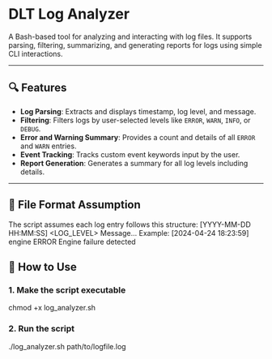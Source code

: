 # DLT Log Analyzer

A Bash-based tool for analyzing and interacting with log files. It supports parsing, filtering, summarizing, and generating reports for logs using simple CLI interactions.

---

## 🔍 Features

- **Log Parsing**: Extracts and displays timestamp, log level, and message.
- **Filtering**: Filters logs by user-selected levels like `ERROR`, `WARN`, `INFO`, or `DEBUG`.
- **Error and Warning Summary**: Provides a count and details of all `ERROR` and `WARN` entries.
- **Event Tracking**: Tracks custom event keywords input by the user.
- **Report Generation**: Generates a summary for all log levels including details.

---

## 📁 File Format Assumption

The script assumes each log entry follows this structure:
[YYYY-MM-DD HH:MM:SS] <Component> <LOG_LEVEL> Message...
Example:
[2024-04-24 18:23:59] engine ERROR Engine failure detected

## 🚀 How to Use

### 1. Make the script executable
chmod +x log_analyzer.sh
### 2. Run the script 
./log_analyzer.sh path/to/logfile.log
